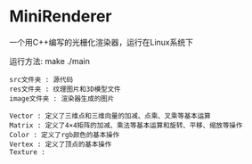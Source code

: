 # MiniRenderer

一个用C++编写的光栅化渲染器，运行在Linux系统下

运行方法:
make
./main

    src文件夹 : 源代码
    res文件夹 : 纹理图片和3D模型文件
    image文件夹 : 渲染器生成的图片

    Vector : 定义了三维点和三维向量的加减、点乘、叉乘等基本运算
    Matrix : 定义了4×4矩阵的加减、乘法等基本运算和旋转、平移、缩放等操作
    Color : 定义了rgb颜色的基本操作
    Vertex : 定义了顶点的基本操作
    Texture : 
